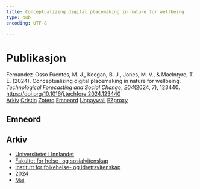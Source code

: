 ```yaml
---
title: Conceptualizing digital placemaking in nature for wellbeing
type: pub
encoding: UTF-8

---
```

<h1>Publikasjon</h1>
<article id="csl-bib-container-EWRXMWDN" class="csl-bib-container">
  <div class="csl-bib-body"> <div class="csl-entry">Fernandez-Osso Fuentes, M. J., Keegan, B. J., Jones, M. V., &#38; MacIntyre, T. E. (2024). Conceptualizing digital placemaking in nature for wellbeing. <i>Technological Forecasting and Social Change</i>, <i>204</i>(2024, 7), 123440. <a href="https://doi.org/10.1016/j.techfore.2024.123440">https://doi.org/10.1016/j.techfore.2024.123440</a></div> </div>
  <div class="csl-bib-buttons">
    <a href="#taxonomy-article-EWRXMWDN" alt="archive" class="csl-bib-button">Arkiv</a>
    <a href="https://app.cristin.no/results/show.jsf?id=2271412" alt="Cristin" class="csl-bib-button">Cristin</a>
    <a href="http://zotero.org/groups/5881554/items/EWRXMWDN" alt="Zotero" class="csl-bib-button">Zotero</a>
    <a href="#keywords-article-EWRXMWDN" alt="keywords" class="csl-bib-button">Emneord</a>
    <a href="https://doi.org/10.1016/j.techfore.2024.123440" alt="Unpaywall" class="csl-bib-button">Unpaywall</a>
    <a href="https://doi.org/10.1016/j.techfore.2024.123440" alt="EZproxy" class="csl-bib-button">EZproxy</a>
  </div>
  <div id="csl-bib-meta-container-EWRXMWDN"></div>
</article>
<div id="csl-bib-meta-EWRXMWDN" class="csl-bib-meta">
  <article id="keywords-article-EWRXMWDN" class="keywords-article">
    <h1>Emneord</h1>
    
  </article>
  <article id="taxonomy-article-EWRXMWDN" class="taxonomy-article">
    <h1>Arkiv</h1>
    <ul>
      <li>
        <a href="/nn/archive/?key=3DCRN523">Universitetet i Innlandet</a>
      </li>
      <li>
        <a href="/nn/archive/?key=IDKFS3MX">Fakultet for helse- og sosialvitenskap</a>
      </li>
      <li>
        <a href="/nn/archive/?key=FJXE3Z8X">Institutt for folkehelse- og idrettsvitenskap</a>
      </li>
      <li>
        <a href="/nn/archive/?key=DLUBDP8T">2024</a>
      </li>
      <li>
        <a href="/nn/archive/?key=MLDFMPSM">Mai</a>
      </li>
    </ul>
  </article>
</div>
